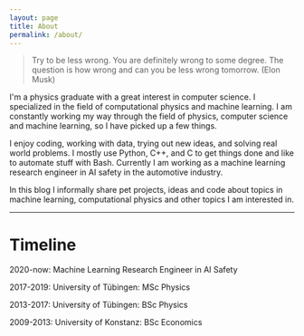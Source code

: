 ```yaml
---
layout: page
title: About
permalink: /about/
---
```


> Try to be less wrong. You are definitely wrong to some degree. The question is how wrong and can you be less wrong tomorrow. (Elon Musk)

I'm a physics graduate with a great interest in computer science. I specialized in the field of computational physics and machine learning. I am constantly working my way through the field of physics, computer science and machine learning, so I have picked up a few things. 

I enjoy coding, working with data, trying out new ideas, and solving real world problems. I mostly use Python, C++, and C to get things done and like to automate stuff with Bash. Currently I am working as a machine learning research engineer in AI safety in the automotive industry.

In this blog I informally share pet projects, ideas and code about topics in machine learning, computational physics and other topics I am interested in.

***

# Timeline
2020-now: Machine Learning Research Engineer in AI Safety 

2017-2019: University of Tübingen: MSc Physics

2013-2017: University of Tübingen: BSc Physics

2009-2013: University of Konstanz: BSc Economics
